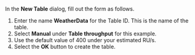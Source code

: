 In the **New Table** dialog, fill out the form as follows.

1. Enter the name **WeatherData** for the Table ID.  This is the name of the table.
1. Select **Manual** under **Table throughput** for this example.
1. Use the default value of 400 under your estimated RU/s.
1. Select the **OK** button to create the table.